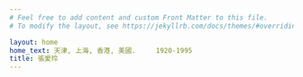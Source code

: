 ```yaml
---
# Feel free to add content and custom Front Matter to this file.
# To modify the layout, see https://jekyllrb.com/docs/themes/#overriding-theme-defaults

layout: home
home_text: 天津, 上海, 香港, 美國.     1920-1995
title: 張愛玲
---
```


[](https://github.com/AsheBlade/Tomb)